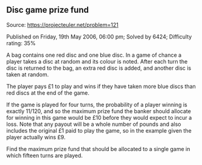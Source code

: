 Disc game prize fund
--------------------

Source: https://projecteuler.net/problem=121

Published on Friday, 19th May 2006, 06:00 pm; Solved by 6424; Difficulty
rating: 35%

A bag contains one red disc and one blue disc. In a game of chance a
player takes a disc at random and its colour is noted. After each turn
the disc is returned to the bag, an extra red disc is added, and another
disc is taken at random.

The player pays £1 to play and wins if they have taken more blue discs
than red discs at the end of the game.

If the game is played for four turns, the probability of a player
winning is exactly 11/120, and so the maximum prize fund the banker
should allocate for winning in this game would be £10 before they would
expect to incur a loss. Note that any payout will be a whole number of
pounds and also includes the original £1 paid to play the game, so in
the example given the player actually wins £9.

Find the maximum prize fund that should be allocated to a single game in
which fifteen turns are played.

